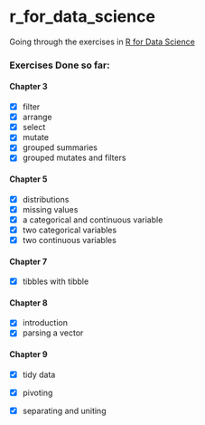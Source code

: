 # r_for_data_science
Going through the exercises in [R for Data
Science](https://r4ds.had.co.nz/index.html)

### Exercises Done so far:
#### Chapter 3 
- [x] filter
- [x] arrange
- [x] select
- [x] mutate
- [x] grouped summaries
- [x] grouped mutates and filters

#### Chapter 5 
- [x] distributions
- [x] missing values
- [x] a categorical and continuous variable
- [x] two categorical variables
- [x] two continuous variables

#### Chapter 7 
- [x] tibbles with tibble

#### Chapter 8 
- [x] introduction
- [x] parsing a vector

#### Chapter 9 
- [x] tidy data
- [x] pivoting
- [x] separating and uniting

